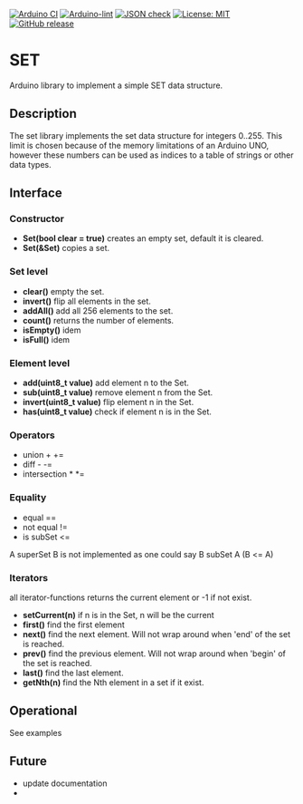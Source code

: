 
[![Arduino CI](https://github.com/RobTillaart/SET/workflows/Arduino%20CI/badge.svg)](https://github.com/marketplace/actions/arduino_ci)
[![Arduino-lint](https://github.com/RobTillaart/SET/actions/workflows/arduino-lint.yml/badge.svg)](https://github.com/RobTillaart/SET/actions/workflows/arduino-lint.yml)
[![JSON check](https://github.com/RobTillaart/SET/actions/workflows/jsoncheck.yml/badge.svg)](https://github.com/RobTillaart/SET/actions/workflows/jsoncheck.yml)
[![License: MIT](https://img.shields.io/badge/license-MIT-green.svg)](https://github.com/RobTillaart/SET/blob/master/LICENSE)
[![GitHub release](https://img.shields.io/github/release/RobTillaart/SET.svg?maxAge=3600)](https://github.com/RobTillaart/SET/releases)


# SET

Arduino library to implement a simple SET data structure.


## Description

The set library implements the set data structure for integers 0..255.
This limit is chosen because of the memory limitations of an Arduino UNO, 
however these numbers can be used as indices to a table of strings or other
data types.


## Interface


### Constructor

- **Set(bool clear = true)** creates an empty set, default it is cleared.
- **Set(&Set)** copies a set.


### Set level

- **clear()** empty the set.
- **invert()** flip all elements in the set.
- **addAll()** add all 256 elements to the set.
- **count()** returns the number of elements.
- **isEmpty()** idem
- **isFull()** idem


### Element level

- **add(uint8_t value)** add element n to the Set.
- **sub(uint8_t value)** remove element n from the Set.
- **invert(uint8_t value)** flip element n in the Set.
- **has(uint8_t value)** check if element n is in the Set.


### Operators

- union + +=
- diff - -=
- intersection * *=


### Equality

- equal ==
- not equal !=
- is subSet <=

A superSet B is not implemented as one could say B subSet A (B <= A)


### Iterators 

all iterator-functions returns the current element or -1 if not exist.

- **setCurrent(n)** if n is in the Set, n will be the current
- **first()** find the first element
- **next()** find the next element. Will not wrap around when 'end' of the set is reached.
- **prev()** find the previous element. Will not wrap around when 'begin' of the set is reached.
- **last()** find the last element.
- **getNth(n)** find the Nth element in a set if it exist.


## Operational

See examples


## Future

- update documentation
- 

